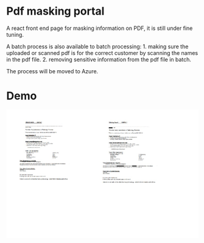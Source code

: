 # Pdf masking portal

A react front end page for masking information on PDF, it is still under fine tuning.

A batch process is also available to batch processing:
    1. making sure the uploaded or scanned pdf is for the correct customer by scanning the names in the pdf file.
    2. removing sensitive information from the pdf file in batch.

The process will be moved to Azure.

<h1>Demo</h1>

[![N|Solid](preview.jpg)](https://desmond-tam.github.io/mask-portal/)